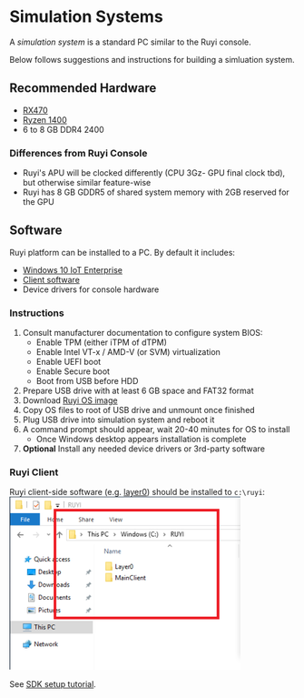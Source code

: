# Simulation Systems

A _simulation system_ is a standard PC similar to the Ruyi console.

Below follows suggestions and instructions for building a simluation system.

## Recommended Hardware

- [RX470](http://www.amd.com/en-us/products/graphics/radeon-rx-series/radeon-rx-470)
- [Ryzen 1400](https://www.amd.com/en/products/cpu/amd-ryzen-5-1400)
- 6 to 8 GB DDR4 2400

### Differences from Ruyi Console

- Ruyi's APU will be clocked differently (CPU 3Gz- GPU final clock tbd), but otherwise similar feature-wise
- Ruyi has 8 GB GDDR5 of shared system memory with 2GB reserved for the GPU

## Software

Ruyi platform can be installed to a PC.  By default it includes:

- [Windows 10 IoT Enterprise](os.md)
- [Client software](layer0.md)
- Device drivers for console hardware

### Instructions

1. Consult manufacturer documentation to configure system BIOS:
    - Enable TPM (either iTPM of dTPM)
    - Enable Intel VT-x / AMD-V (or SVM) virtualization
    - Enable UEFI boot
    - Enable Secure boot
    - Boot from USB before HDD
1. Prepare USB drive with at least 6 GB space and FAT32 format
1. Download [Ruyi OS image](http://dev.playruyi.com/uservices)
1. Copy OS files to root of USB drive and unmount once finished
1. Plug USB drive into simulation system and reboot it
1. A command prompt should appear, wait 20-40 minutes for OS to install
    - Once Windows desktop appears installation is complete
1. __Optional__  Install any needed device drivers or 3rd-party software

### Ruyi Client

Ruyi client-side software (e.g. [layer0](layer0.md)) should be installed to `c:\ruyi`:  
![](/docs/img/layer0_path.png)

See [SDK setup tutorial](../tutorials/setup.md).